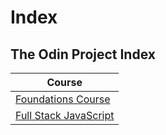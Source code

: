 <h1>Index</h1>

<h2>The Odin Project Index</h2>

| Course | 
| ------ |
| [Foundations Course](https://github.com/TraineeBAM/TheOdinProject/tree/main/Foundations/README.md) |
| [Full Stack JavaScript](https://github.com/TraineeBAM/TheOdinProject/tree/main/Full_Stack_JavaScript/README.md) |
